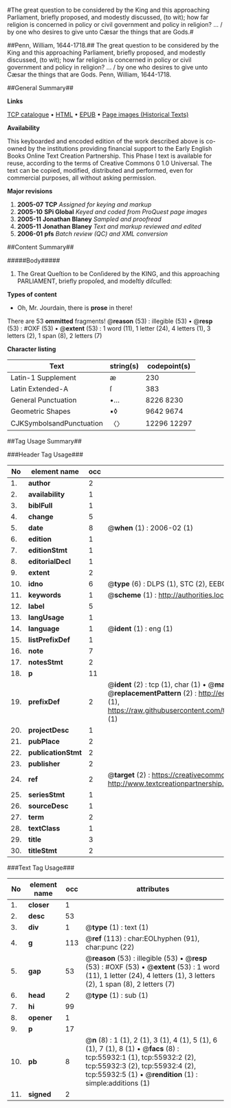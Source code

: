 #The great question to be considered by the King and this approaching Parliament, briefly proposed, and modestly discussed, (to wit); how far religion is concerned in policy or civil government and policy in religion? ... / by one who desires to give unto Cæsar the things that are Gods.#

##Penn, William, 1644-1718.##
The great question to be considered by the King and this approaching Parliament, briefly proposed, and modestly discussed, (to wit); how far religion is concerned in policy or civil government and policy in religion? ... / by one who desires to give unto Cæsar the things that are Gods.
Penn, William, 1644-1718.

##General Summary##

**Links**

[TCP catalogue](http://www.ota.ox.ac.uk/tcp/)  • 
[HTML](http://tei.it.ox.ac.uk/tcp/Texts-HTML/free/A54/A54150.html)  • 
[EPUB](http://tei.it.ox.ac.uk/tcp/Texts-EPUB/free/A54/A54150.epub) • 
[Page images (Historical Texts)](https://data.historicaltexts.jisc.ac.uk/view?pubId=eebo-12193395e&pageId=eebo-12193395e-55932-1)

**Availability**

This keyboarded and encoded edition of the
	       work described above is co-owned by the institutions
	       providing financial support to the Early English Books
	       Online Text Creation Partnership. This Phase I text is
	       available for reuse, according to the terms of Creative
	       Commons 0 1.0 Universal. The text can be copied,
	       modified, distributed and performed, even for
	       commercial purposes, all without asking permission.

**Major revisions**

1. __2005-07__ __TCP__ *Assigned for keying and markup*
1. __2005-10__ __SPi Global__ *Keyed and coded from ProQuest page images*
1. __2005-11__ __Jonathan Blaney__ *Sampled and proofread*
1. __2005-11__ __Jonathan Blaney__ *Text and markup reviewed and edited*
1. __2006-01__ __pfs__ *Batch review (QC) and XML conversion*

##Content Summary##

#####Body#####

1. The Great Queſtion to be Conſidered by the KING, and this approaching PARLIAMENT, briefly propoſed, and modeſtly diſcuſſed:

**Types of content**

  * Oh, Mr. Jourdain, there is **prose** in there!

There are 53 **ommitted** fragments! 
 @__reason__ (53) : illegible (53)  •  @__resp__ (53) : #OXF (53)  •  @__extent__ (53) : 1 word (11), 1 letter (24), 4 letters (1), 3 letters (2), 1 span (8), 2 letters (7)

**Character listing**


|Text|string(s)|codepoint(s)|
|---|---|---|
|Latin-1 Supplement|æ|230|
|Latin Extended-A|ſ|383|
|General Punctuation|•…|8226 8230|
|Geometric Shapes|▪◊|9642 9674|
|CJKSymbolsandPunctuation|〈〉|12296 12297|

##Tag Usage Summary##

###Header Tag Usage###

|No|element name|occ|attributes|
|---|---|---|---|
|1.|__author__|2||
|2.|__availability__|1||
|3.|__biblFull__|1||
|4.|__change__|5||
|5.|__date__|8| @__when__ (1) : 2006-02 (1)|
|6.|__edition__|1||
|7.|__editionStmt__|1||
|8.|__editorialDecl__|1||
|9.|__extent__|2||
|10.|__idno__|6| @__type__ (6) : DLPS (1), STC (2), EEBO-CITATION (1), OCLC (1), VID (1)|
|11.|__keywords__|1| @__scheme__ (1) : http://authorities.loc.gov/ (1)|
|12.|__label__|5||
|13.|__langUsage__|1||
|14.|__language__|1| @__ident__ (1) : eng (1)|
|15.|__listPrefixDef__|1||
|16.|__note__|7||
|17.|__notesStmt__|2||
|18.|__p__|11||
|19.|__prefixDef__|2| @__ident__ (2) : tcp (1), char (1)  •  @__matchPattern__ (2) : ([0-9\-]+):([0-9IVX]+) (1), (.+) (1)  •  @__replacementPattern__ (2) : http://eebo.chadwyck.com/downloadtiff?vid=$1&page=$2 (1), https://raw.githubusercontent.com/textcreationpartnership/Texts/master/tcpchars.xml#$1 (1)|
|20.|__projectDesc__|1||
|21.|__pubPlace__|2||
|22.|__publicationStmt__|2||
|23.|__publisher__|2||
|24.|__ref__|2| @__target__ (2) : https://creativecommons.org/publicdomain/zero/1.0/ (1), http://www.textcreationpartnership.org/docs/. (1)|
|25.|__seriesStmt__|1||
|26.|__sourceDesc__|1||
|27.|__term__|2||
|28.|__textClass__|1||
|29.|__title__|3||
|30.|__titleStmt__|2||


###Text Tag Usage###

|No|element name|occ|attributes|
|---|---|---|---|
|1.|__closer__|1||
|2.|__desc__|53||
|3.|__div__|1| @__type__ (1) : text (1)|
|4.|__g__|113| @__ref__ (113) : char:EOLhyphen (91), char:punc (22)|
|5.|__gap__|53| @__reason__ (53) : illegible (53)  •  @__resp__ (53) : #OXF (53)  •  @__extent__ (53) : 1 word (11), 1 letter (24), 4 letters (1), 3 letters (2), 1 span (8), 2 letters (7)|
|6.|__head__|2| @__type__ (1) : sub (1)|
|7.|__hi__|99||
|8.|__opener__|1||
|9.|__p__|17||
|10.|__pb__|8| @__n__ (8) : 1 (1), 2 (1), 3 (1), 4 (1), 5 (1), 6 (1), 7 (1), 8 (1)  •  @__facs__ (8) : tcp:55932:1 (1), tcp:55932:2 (2), tcp:55932:3 (2), tcp:55932:4 (2), tcp:55932:5 (1)  •  @__rendition__ (1) : simple:additions (1)|
|11.|__signed__|2||

